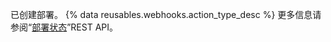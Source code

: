 已创建部署。 {% data reusables.webhooks.action_type_desc %} 更多信息请参阅“[部署状态](/rest/reference/deployments#list-deployment-statuses)”REST API。
